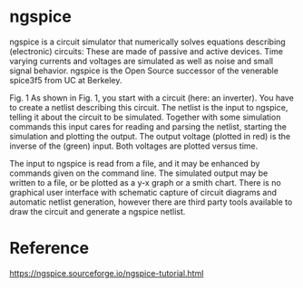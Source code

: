 # ngspice

ngspice is a circuit simulator that numerically solves equations describing (electronic) circuits: These are made of passive and active devices. Time varying currents and voltages are simulated as well as noise and small signal behavior. ngspice is the Open Source successor of the venerable spice3f5 from UC at Berkeley.



Fig. 1
As shown in Fig. 1, you start with a circuit (here: an inverter). You have to create a netlist describing this circuit. The netlist is the input to ngspice, telling it about the circuit to be simulated. Together with some simulation commands this input cares for reading and parsing the netlist, starting the simulation and plotting the output. The output voltage (plotted in red) is the inverse of the (green) input. Both voltages are plotted versus time.

The input to ngspice is read from a file, and it may be enhanced by commands given on the command line. The simulated output may be written to a file, or be plotted as a y-x graph or a smith chart. There is no graphical user interface with schematic capture of circuit diagrams and automatic netlist generation, however there are third party tools available to draw the circuit and generate a ngspice netlist.


# Reference

https://ngspice.sourceforge.io/ngspice-tutorial.html
